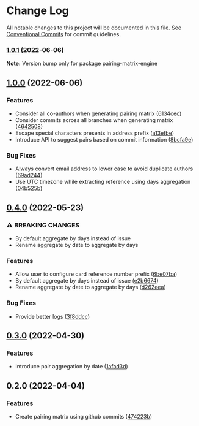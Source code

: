 # Change Log

All notable changes to this project will be documented in this file.
See [Conventional Commits](https://conventionalcommits.org) for commit guidelines.

### [1.0.1](https://github.com/sumanmaity112/pairing-matrix/compare/pairing-matrix-engine@1.0.0...pairing-matrix-engine@1.0.1) (2022-06-06)

**Note:** Version bump only for package pairing-matrix-engine





## [1.0.0](https://github.com/sumanmaity112/pairing-matrix/compare/pairing-matrix-engine@0.4.0...pairing-matrix-engine@1.0.0) (2022-06-06)


### Features

* Consider all co-authors when generating pairing matrix ([6134cec](https://github.com/sumanmaity112/pairing-matrix/commit/6134ceca10015f36d946a29c9331fef1c47abadc))
* Consider commits across all branches when generating matrix ([4642508](https://github.com/sumanmaity112/pairing-matrix/commit/4642508c2e1a4f76e9580063bc0ed6fd78821015))
* Escape special characters presents in address prefix ([a13efbe](https://github.com/sumanmaity112/pairing-matrix/commit/a13efbead8d802e2049df2ae82fa63f956c42729))
* Introduce API to suggest pairs based on commit information ([8bcfa9e](https://github.com/sumanmaity112/pairing-matrix/commit/8bcfa9ede9768d4abd0008efa37d7890a16608b0))


### Bug Fixes

* Always convert email address to lower case to avoid duplicate authors ([69ad244](https://github.com/sumanmaity112/pairing-matrix/commit/69ad244cc1ef4203bb5189968e3087ecc6f79441))
* Use UTC timezone while extracting reference using days aggregation ([04b525b](https://github.com/sumanmaity112/pairing-matrix/commit/04b525bde524189c021e95301b3bf34bc7cb28e3))



## [0.4.0](https://github.com/sumanmaity112/pairing-matrix/compare/pairing-matrix-engine@0.3.0...pairing-matrix-engine@0.4.0) (2022-05-23)


### ⚠ BREAKING CHANGES

* By default aggregate by days instead of issue
* Rename aggregate by date to aggregate by days

### Features

* Allow user to configure card reference number prefix ([6be07ba](https://github.com/sumanmaity112/pairing-matrix/commit/6be07bae80115d049a7fff850e00c33bcfbc1fe8))
* By default aggregate by days instead of issue ([e2b6674](https://github.com/sumanmaity112/pairing-matrix/commit/e2b6674e983cea9d45a4178f1e98c49c6cc84588))
* Rename aggregate by date to aggregate by days ([d262eea](https://github.com/sumanmaity112/pairing-matrix/commit/d262eeae154bc05c5a7896fa758297f038924fee))


### Bug Fixes

* Provide better logs ([3f8ddcc](https://github.com/sumanmaity112/pairing-matrix/commit/3f8ddcc58c365ee91cbcfaaca999ff1d66103b43))



## [0.3.0](https://github.com/sumanmaity112/pairing-matrix/compare/pairing-matrix-engine@0.2.0...pairing-matrix-engine@0.3.0) (2022-04-30)


### Features

* Introduce pair aggregation by date ([1afad3d](https://github.com/sumanmaity112/pairing-matrix/commit/1afad3d3027500ff413f43f1a27932c50aef20d8))



## 0.2.0 (2022-04-04)


### Features

* Create pairing matrix using github commits ([474223b](https://github.com/sumanmaity112/pairing-matrix/commit/474223b993b1aef498277137ef9e633af5372d4a))
